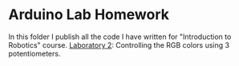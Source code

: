 # Arduino Lab Homework
In this folder I publish all the code I have written for "Introduction to Robotics" course.
[Laboratory 2](https://github.com/IordachescuAnca/Introduction-to-Robotics/tree/master/Lab-Homework/PotentiometersColorRED): Controlling the RGB colors using 3 potentiometers.

